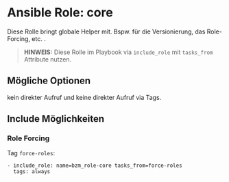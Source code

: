 # Ansible Role: core

Diese Rolle bringt globale Helper mit. Bspw. für die Versionierung, das Role-Forcing, etc. .

> **HINWEIS:** Diese Rolle im Playbook via `include_role` mit `tasks_from` Attribute nutzen.


## Mögliche Optionen

kein direkter Aufruf und keine direkter Aufruf via Tags.

## Include Möglichkeiten

### Role Forcing
Tag `force-roles`:
```
- include_role: name=bzm_role-core tasks_from=force-roles
  tags: always
```
